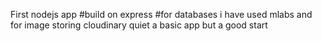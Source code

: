 First nodejs app 
#build on express 
#for databases i have used mlabs and for image storing cloudinary 
quiet a basic app but a good start 
